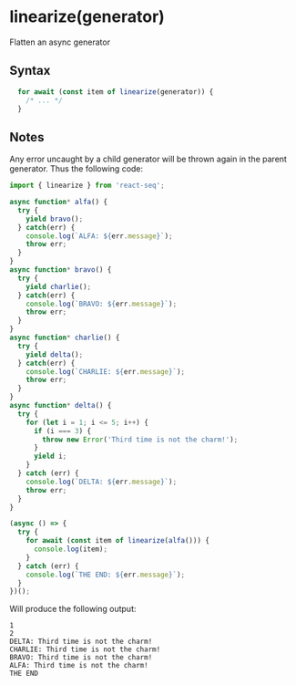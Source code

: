 # linearize(generator)

Flatten an async generator

## Syntax

```js
  for await (const item of linearize(generator)) {
    /* ... */
  }
```

## Notes

Any error uncaught by a child generator will be thrown again in the parent generator. Thus the following code:

```js
import { linearize } from 'react-seq';

async function* alfa() {
  try {
    yield bravo();
  } catch(err) {
    console.log(`ALFA: ${err.message}`);
    throw err;
  }
}
async function* bravo() {
  try {
    yield charlie();
  } catch(err) {
    console.log(`BRAVO: ${err.message}`);
    throw err;
  }
}
async function* charlie() {
  try {
    yield delta();
  } catch(err) {
    console.log(`CHARLIE: ${err.message}`);
    throw err;
  }
}
async function* delta() {
  try {
    for (let i = 1; i <= 5; i++) {
      if (i === 3) {
        throw new Error('Third time is not the charm!');
      }
      yield i;
    }
  } catch (err) {
    console.log(`DELTA: ${err.message}`);
    throw err;
  }
}

(async () => {
  try {
    for await (const item of linearize(alfa())) {
      console.log(item);
    }
  } catch (err) {
    console.log(`THE END: ${err.message}`);
  }
})();
```

Will produce the following output:

```
1
2
DELTA: Third time is not the charm!
CHARLIE: Third time is not the charm!
BRAVO: Third time is not the charm!
ALFA: Third time is not the charm!
THE END
```

